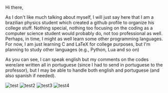 Hi there,


As I don't like much talking about myself, I will just say here that I am a brazilian physics student which created a github profile to organize his college stuff.
Nothing special, nothing too focusing on the coding as a computer science student would probably do, not too professional as well. Perhaps,
in time, I might as well learn some other programming languages. For now, I am just learning C and LaTeX for college purposes, but I'm planning to study other languages
(e.g., Python, Lua and so on)

As you can see, I can speak english but my comments on the codes were/are written all in portuguese (since I had to send in portuguese to the professor), but I may be able
to handle both english and portuguese (and also spanish if needed). 

![test](https://i.imgur.com/l6Mfyrw.png) ![test2](https://i.imgur.com/jftdTUb.png) ![test3](https://i.imgur.com/c7FIJIB.png) ![test4](https://i.imgur.com/GcES0FL.png)




